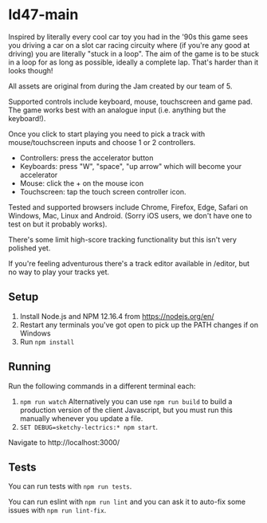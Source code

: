 # ld47-main

Inspired by literally every cool car toy you had in the '90s this game sees you driving a car on a slot car racing circuity where (if you're any good at driving) you are literally "stuck in a loop". The aim of the game is to be stuck in a loop for as long as possible, ideally a complete lap. That's harder than it looks though!

All assets are original from during the Jam created by our team of 5.

Supported controls include keyboard, mouse, touchscreen and game pad. The game works best with an analogue input (i.e. anything but the keyboard!).

Once you click to start playing you need to pick a track with mouse/touchscreen inputs and choose 1 or 2 controllers.
- Controllers: press the accelerator button
- Keyboards: press "W", "space", "up arrow" which will become your accelerator
- Mouse: click the + on the mouse icon
- Touchscreen: tap the touch screen controller icon.

Tested and supported browsers include Chrome, Firefox, Edge, Safari on Windows, Mac, Linux and Android. (Sorry iOS users, we don't have one to test on but it probably works).

There's some limit high-score tracking functionality but this isn't very polished yet.

If you're feeling adventurous there's a track editor available in /editor, but no way to play your tracks yet. 

## Setup

1. Install Node.js and NPM 12.16.4 from https://nodejs.org/en/
2. Restart any terminals you've got open to pick up the PATH changes if on Windows
3. Run `npm install`

## Running

Run the following commands in a different terminal each:
1. `npm run watch`
Alternatively you can use `npm run build` to build a production version of the client Javascript, but
you must run this manually whenever you update a file.
2. `SET DEBUG=sketchy-lectrics:* npm start`.

Navigate to http://localhost:3000/

## Tests

You can run tests with `npm run tests`.

You can run eslint with `npm run lint` and you can ask it to auto-fix some issues with `npm run lint-fix`.
